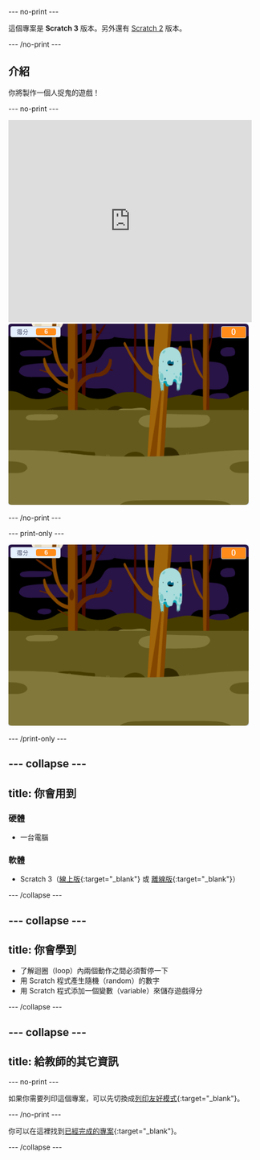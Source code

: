 --- no-print ---

這個專案是 **Scratch 3** 版本。另外還有 [Scratch 2](https://projects.raspberrypi.org/en/projects/ghostbusters-scratch2) 版本。

--- /no-print ---

## 介紹

你將製作一個人捉鬼的遊戲！

--- no-print ---

<div class="scratch-preview">
  <iframe allowtransparency="true" width="485" height="402" src="https://scratch.mit.edu/projects/embed/370010908/?autostart=false" frameborder="0" scrolling="no"></iframe>
  <img src="images/showcase-static.png">
</div>

--- /no-print ---

--- print-only ---

![演示](images/showcase-static.png)

--- /print-only ---

--- collapse ---
---
title: 你會用到
---
### 硬體

- 一台電腦

### 軟體

- Scratch 3（[線上版](http://rpf.io/scratchon){:target="_blank"} 或 [離線版](http://rpf.io/scratchoff){:target="_blank"}）

--- /collapse ---

--- collapse ---
---
title: 你會學到
---
- 了解迴圈（loop）內兩個動作之間必須暫停一下
- 用 Scratch 程式產生隨機（random）的數字
- 用 Scratch 程式添加一個變數（variable）來儲存遊戲得分

--- /collapse ---

--- collapse ---
---
title: 給教師的其它資訊
---
--- no-print ---

如果你需要列印這個專案，可以先切換成[列印友好模式](https://projects.raspberrypi.org/zh-TW/projects/ghostbusters/print){:target="_blank"}。

--- /no-print ---

你可以在這裡找到[已經完成的專案](http://rpf.io/p/zh-TW/ghostbusters-get){:target="_blank"}。

--- /collapse ---